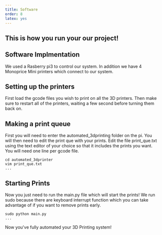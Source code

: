 ```yaml
---
title: Software
order: 8
latex: yes
---
```


## This is how you run your our project!
## Software Implmentation

We used a Rasberry pi3 to control our system.
In addition we have 4 Monoprice Mini printers which connect to our system.

## Setting up the printers
First load the gcode files you wish to print on all the 3D printers.
Then make sure to restart all of the printers, waiting a few second before turning them back on.

## Making a print queue
First you will need to enter the automated_3dprinting folder on the pi. You will then need to edit the print que with your prints. Edit the file print_que.txt using the text editor of your choice so that it includes the prints you want. You will need one line per gcode file.
```shell
cd automated_3dprinter
vim print_que.txt
...
```

## Starting Prints
Now you just need to run the main.py file which will start the prints!
We run sudo because there are keyboard interrupt function which you can take advantage of if you want to remove prints early.
```shell
sudo python main.py
...
```
Now you've fully automated your 3D Printing system!
